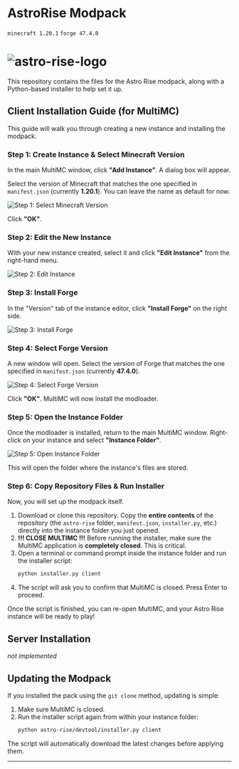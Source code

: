 # AstroRise Modpack

`minecraft 1.20.1` `forge 47.4.0`

![astro-rise-logo](astro-rise/astro-rise.png)
=======

This repository contains the files for the Astro Rise modpack, along with a Python-based installer to help set it up.

## Client Installation Guide (for MultiMC)

This guide will walk you through creating a new instance and installing the modpack.

### Step 1: Create Instance & Select Minecraft Version

In the main MultiMC window, click **"Add Instance"**. A dialog box will appear.

Select the version of Minecraft that matches the one specified in `manifest.json` (currently **1.20.1**). You can leave the name as default for now.

![Step 1: Select Minecraft Version](.github/assets/step-1.png)

Click **"OK"**.

### Step 2: Edit the New Instance

With your new instance created, select it and click **"Edit Instance"** from the right-hand menu.

![Step 2: Edit Instance](.github/assets/step-2.png)

### Step 3: Install Forge

In the "Version" tab of the instance editor, click **"Install Forge"** on the right side.

![Step 3: Install Forge](.github/assets/step-3.png)

### Step 4: Select Forge Version

A new window will open. Select the version of Forge that matches the one specified in `manifest.json` (currently **47.4.0**).

![Step 4: Select Forge Version](.github/assets/step-4.png)

Click **"OK"**. MultiMC will now install the modloader.

### Step 5: Open the Instance Folder

Once the modloader is installed, return to the main MultiMC window. Right-click on your instance and select **"Instance Folder"**.

![Step 5: Open Instance Folder](.github/assets/step-5.png)

This will open the folder where the instance's files are stored.

### Step 6: Copy Repository Files & Run Installer

Now, you will set up the modpack itself.

1.  Download or clone this repository. Copy the **entire contents** of the repository (the `astro-rise` folder, `manifest.json`, `installer.py`, etc.) directly into the instance folder you just opened.
2.  **!!! CLOSE MULTIMC !!!** Before running the installer, make sure the MultiMC application is **completely closed**. This is critical.
3.  Open a terminal or command prompt inside the instance folder and run the installer script:
    ```bash
    python installer.py client
    ```
4.  The script will ask you to confirm that MultiMC is closed. Press Enter to proceed.

Once the script is finished, you can re-open MultiMC, and your Astro Rise instance will be ready to play!

## Server Installation

*not implemented*  

## Updating the Modpack

If you installed the pack using the `git clone` method, updating is simple:
1.  Make sure MultiMC is closed.
2.  Run the installer script again from within your instance folder:
    ```bash
    python astro-rise/devtool/installer.py client
    ```
The script will automatically download the latest changes before applying them.

<!-- If you installed from a ZIP file, you must delete your instance and follow the installation guide again with the new ZIP file. -->

---

